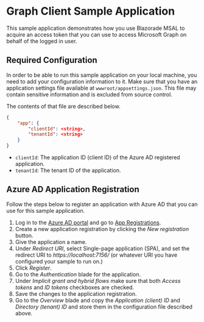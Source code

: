# Graph Client Sample Application

This sample application demonstrates how you use Blazorade MSAL to acquire an access token that you can use to access Microsoft Graph on behalf of the logged in user.

## Required Configuration

In order to be able to run this sample application on your local machine, you need to add your configuration information to it. Make sure that you have an application settings file available at `wwwroot/appsettings.json`. This file may contain sensitive information and is excluded from source control.

The contents of that file are described below.

``` JSON
{
    "app": {
        "clientId": <string>,
        "tenantId": <string>
    }
}
```

- `clientId`: The application ID (client ID) of the Azure AD registered application.
- `tenantId`: The tenant ID of the application.

## Azure AD Application Registration

Follow the steps below to register an application with Azure AD that you can use for this sample application.

1. Log in to the [Azure AD portal](https://aad.portal.azure.com/) and go to [App Registrations](https://aad.portal.azure.com/#blade/Microsoft_AAD_IAM/ActiveDirectoryMenuBlade/RegisteredApps).
2. Create a new application registration by clicking the *New registration* button.
3. Give the application a name.
4. Under *Redirect URI*, select Single-page application (SPA), and set the redirect URI to *https://localhost:7156/* (or whatever URI you have configured your sample to run on.)
5. Click *Register*.
6. Go to the *Authentication* blade for the application.
7. Under *Implicit grant and hybrid flows* make sure that both *Access tokens* and *ID tokens* checkboxes are checked.
8. Save the changes to the application registration.
9. Go to the *Overview* blade and copy the *Application (client) ID* and *Directory (tenant) ID* and store them in the configuration file described above.
